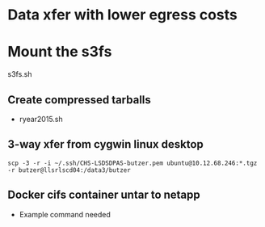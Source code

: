 
# Data xfer with lower egress costs


# Mount the s3fs

s3fs.sh


## Create compressed tarballs

- ryear2015.sh


## 3-way xfer from cygwin linux desktop

```
scp -3 -r -i ~/.ssh/CHS-LSDSDPAS-butzer.pem ubuntu@10.12.68.246:*.tgz -r butzer@llsrlscd04:/data3/butzer
```

## Docker cifs container untar to netapp

- Example command needed
